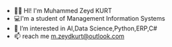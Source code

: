 - 🙋‍♂️ HI! I'm Muhammed Zeyd KURT
- 💻I'm a student of Management Information Systems
- 👀 I’m interested in AI,Data Science,Python,ERP,C#
- 📫 reach me m.zeydkurt@outlook.com
  

<!---
mzeydkurt/mzeydkurt is a ✨ special ✨ repository because its `README.md` (this file) appears on your GitHub profile.
You can click the Preview link to take a look at your changes.
--->
